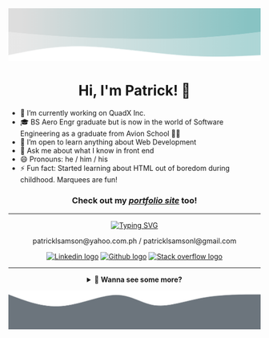 <!-- ### Hi there 👋

**patricklsamson/patricklsamson** is a ✨ _special_ ✨ repository because its `README.md` (this file) appears on your GitHub profile.

Here are some ideas to get you started:

- 🔭 I’m currently working on ...
- 🌱 I’m currently learning ...
- 👯 I’m looking to collaborate on ...
- 🤔 I’m looking for help with ...
- 💬 Ask me about ...
- 📫 How to reach me: ...
- 😄 Pronouns: ...
- ⚡ Fun fact: ... -->

<img src="https://raw.githubusercontent.com/patricklsamson/patricklsamson/main/assets/inverted-wave.png" alt="Gray inverted wave" />

<h1 align="center">Hi, I'm Patrick! 👋</h1>

- 🔭 I’m currently working on QuadX Inc.
- 🎓 BS Aero Engr graduate but is now in the world of Software Engineering as a graduate from Avion School 👨‍💻
- 🌱 I’m open to learn anything about Web Development
- 💬 Ask me about what I know in front end
- 😄 Pronouns: he / him / his
- ⚡ Fun fact: Started learning about HTML out of boredom during childhood. Marquees are fun!

<h3 align="center">Check out my <em><a href="https://patricklsamson.github.io/">portfolio site</a></em> too!</h3>

---

<div align="center">
  <a href="https://git.io/typing-svg"><img src="https://readme-typing-svg.herokuapp.com?font=Poppins&center=true&vCenter=true&color=448888&size=20&lines=📫+How+to+reach+me:" alt="Typing SVG" /></a>
  <p>patricklsamson@yahoo.com.ph / patricklsamsonl@gmail.com</p>

  <p>
    <a href="https://www.linkedin.com/in/patricklsamson/"><img src="https://img.shields.io/badge/*-0077B5?style=for-the-badge&logo=linkedin&logoColor=white" alt="Linkedin logo" /></a>
    <a href="https://github.com/slncdworks"><img src="https://img.shields.io/badge/*-100000?style=for-the-badge&logo=github&logoColor=white" alt="Github logo" /></a>
    <a href="https://stackoverflow.com/users/15469676/patrick-samson"><img src="https://img.shields.io/badge/*-FE7A16?style=for-the-badge&logo=stack-overflow&logoColor=white" alt="Stack overflow logo" /></a>
  </p>
</div>

---

<details id="nav">
  <summary align="center">👀 <strong>Wanna see some more?</strong></summary>

---

<p align="center">🔎&nbsp;&nbsp;|&nbsp;&nbsp;[ <a href="#stats"><strong>STATS</strong></a> ]&nbsp;&nbsp;|&nbsp;&nbsp;[ <a href="#technical-skills"><strong>TECHNICAL SKILLS</strong></a> ]&nbsp;&nbsp;|&nbsp;&nbsp;[ <a href="#other-projects"><strong>OTHER PROJECTS</strong></a> ]&nbsp;&nbsp;|&nbsp;&nbsp;[ <a href="#latest-projects"><strong>LATEST PROJECTS</strong></a> ]&nbsp;&nbsp;|&nbsp;&nbsp;🔍</p>

---

<img id="stats" src="https://raw.githubusercontent.com/patricklsamson/patricklsamson/main/assets/inverted-wave-2.png" alt="Gray inverted wave" />

<h2 align="center">📈 Stats</h2>

<p align="center">
  <img src="https://github-readme-stats.vercel.app/api?username=patricklsamson&show_icons=true&line_height=27&count_private=true&theme=dark&card_width=300&include_all_commits=true" alt="Github stats of Patrick Samson" />
</p>

<p align="center">
  <img src="https://github-readme-stats.vercel.app/api/top-langs/?username=patricklsamson&theme=dark&langs_count=10&layout=compact" alt="Most used languages of Patrick Samson" />
</p>

<p id="technical-skills" align="center"><strong><< { ^^^ | <a href="#nav">BACK TO NAV</a> | ^^^ } >></strong></p>

---

<h2 align="center">⚙ Technical Skills</h2>

|                                                                                                                                                                                                                                                                                                                                                                                                                                                                                                                                      ✒ Languages                                                                                                                                                                                                                                                                                                                                                                                                                                                                                                                                       |                                                                                                                                                                                                                                                                                                                                                                                                                                                                                                                                                                                                                                                                                                                                                                                                                                🖼 Frameworks                                                                                                                                                                                                                                                                                                                                                                                                                                                                                                                                                                                                                                                                                                                                                                                                                                |
| :------------------------------------------------------------------------------------------------------------------------------------------------------------------------------------------------------------------------------------------------------------------------------------------------------------------------------------------------------------------------------------------------------------------------------------------------------------------------------------------------------------------------------------------------------------------------------------------------------------------------------------------------------------------------------------------------------------------------------------------------------------------------------------------------------------------------------------------------------------------------------------------------------------------------------------------------------------------------------------------------------------------------------------------------------------------------------------: | :------------------------------------------------------------------------------------------------------------------------------------------------------------------------------------------------------------------------------------------------------------------------------------------------------------------------------------------------------------------------------------------------------------------------------------------------------------------------------------------------------------------------------------------------------------------------------------------------------------------------------------------------------------------------------------------------------------------------------------------------------------------------------------------------------------------------------------------------------------------------------------------------------------------------------------------------------------------------------------------------------------------------------------------------------------------------------------------------------------------------------------------------------------------------------------------------------------------------------------------------------------------------------------------------------------------------------------------------------------------------------------------------------------------------------------------------------------------------------------------------------------------------------------------------------------------------------------------------------------------------------------------------------------------------: |
| ![HTML5 logo with text](https://img.shields.io/badge/HTML5-E34F26?style=for-the-badge&logo=html5&logoColor=white) ![CSS3 logo with text](https://img.shields.io/badge/CSS3-1572B6?style=for-the-badge&logo=css3&logoColor=white) ![SASS logo with text](https://img.shields.io/badge/Sass-CC6699?style=for-the-badge&logo=sass&logoColor=white) ![Javascript logo with text](https://img.shields.io/badge/JavaScript-F7DF1E?style=for-the-badge&logo=javascript&logoColor=black) ![PHP logo with text](https://img.shields.io/badge/PHP-777BB4?style=for-the-badge&logo=php&logoColor=white) ![Markdown logo with text](https://img.shields.io/badge/Markdown-000000?style=for-the-badge&logo=markdown&logoColor=white) ![Json logo with text](https://img.shields.io/badge/json-5E5C5C?style=for-the-badge&logo=json&logoColor=white) ![Ruby logo with text](https://img.shields.io/badge/Ruby-CC342D?style=for-the-badge&logo=ruby&logoColor=white) ![Typescript logo with text](https://img.shields.io/badge/TypeScript-007ACC?style=for-the-badge&logo=typescript&logoColor=white) | ![Bootstrap logo with text](https://img.shields.io/badge/Bootstrap-563D7C?style=for-the-badge&logo=bootstrap&logoColor=white) ![Jquery logo with text](https://img.shields.io/badge/jQuery-0769AD?style=for-the-badge&logo=jquery&logoColor=white) ![XAMPP logo with text](https://img.shields.io/badge/Xampp-F37623?style=for-the-badge&logo=xampp&logoColor=white) ![Git logo with text](https://img.shields.io/badge/Git-F05032?style=for-the-badge&logo=git&logoColor=white) ![Ruby on rails logo with text](https://img.shields.io/badge/Ruby_on_Rails-CC0000?style=for-the-badge&logo=ruby-on-rails&logoColor=white) ![Laravel and lumen logo with text](https://img.shields.io/badge/Laravel%20&%20Lumen-FF2D20?style=for-the-badge&logo=laravel&logoColor=white) ![Postman logo with text](https://img.shields.io/badge/Postman-FF6C37?style=for-the-badge&logo=Postman&logoColor=white) ![Node js logo with text](https://img.shields.io/badge/Node.js-339933?style=for-the-badge&logo=nodedotjs&logoColor=white) ![React logo with text](https://img.shields.io/badge/React-20232A?style=for-the-badge&logo=react&logoColor=61DAFB) ![React router logo with text](https://img.shields.io/badge/React_Router-CA4245?style=for-the-badge&logo=react-router&logoColor=white) ![Redux logo with text](https://img.shields.io/badge/Redux-593D88?style=for-the-badge&logo=redux&logoColor=white) ![Redux saga logo with text](https://img.shields.io/badge/Redux%20saga-86D46B?style=for-the-badge&logo=redux%20saga&logoColor=999999) ![Material UI logo with text](https://img.shields.io/badge/Material%20UI-007FFF?style=for-the-badge&logo=mui&logoColor=white) |

---

|                                                                                                                                                                  📦 Package Manager                                                                                                                                                                   |                                                                                                                      📚 Database                                                                                                                      |                                                                                                                       ☁ Cloud                                                                                                                        |
| :---------------------------------------------------------------------------------------------------------------------------------------------------------------------------------------------------------------------------------------------------------------------------------------------------------------------------------------------------: | :---------------------------------------------------------------------------------------------------------------------------------------------------------------------------------------------------------------------------------------------------: | :--------------------------------------------------------------------------------------------------------------------------------------------------------------------------------------------------------------------------------------------------: |
| ![NPM logo with text](https://img.shields.io/badge/npm-CB3837?style=for-the-badge&logo=npm&logoColor=white) ![Yarn logo with text](https://img.shields.io/badge/Yarn-2C8EBB?style=for-the-badge&logo=yarn&logoColor=white) ![Rubygems logo with text](https://img.shields.io/badge/RubyGems-E9573F?style=for-the-badge&logo=rubygems&logoColor=white) | ![Postgresql logo with text](https://img.shields.io/badge/PostgreSQL-316192?style=for-the-badge&logo=postgresql&logoColor=white) ![SQLite logo with text](https://img.shields.io/badge/SQLite-07405E?style=for-the-badge&logo=sqlite&logoColor=white) | ![Heroku logo with text](https://img.shields.io/badge/Heroku-430098?style=for-the-badge&logo=heroku&logoColor=white) ![Amazon AWS logo with text](https://img.shields.io/badge/Amazon_AWS-FF9900?style=for-the-badge&logo=amazonaws&logoColor=white) |

---

|                                                                                                                                                                                                                                                                                                                                                                                                                                                                                                                  🛠 Tools                                                                                                                                                                                                                                                                                                                                                                                                                                                                                                                  |                                                                                                                                  🎨 Design Tools                                                                                                                                   |
| :---------------------------------------------------------------------------------------------------------------------------------------------------------------------------------------------------------------------------------------------------------------------------------------------------------------------------------------------------------------------------------------------------------------------------------------------------------------------------------------------------------------------------------------------------------------------------------------------------------------------------------------------------------------------------------------------------------------------------------------------------------------------------------------------------------------------------------------------------------------------------------------------------------------------------------------------------------------------------------------------------------------------------------------: | :--------------------------------------------------------------------------------------------------------------------------------------------------------------------------------------------------------------------------------------------------------------------------------: |
| ![Command prompt with windows terminal logo and text](https://img.shields.io/badge/Command_Prompt-black?style=for-the-badge&logo=windowsterminal&logoColor=white) ![Sublime text logo with text](https://img.shields.io/badge/sublime_text-%23575757.svg?&style=for-the-badge&logo=sublime-text&logoColor=important) ![Wordpress logo with text](https://img.shields.io/badge/Wordpress-21759B?style=for-the-badge&logo=wordpress&logoColor=white) ![Visual studio code logo with text](https://img.shields.io/badge/Visual_Studio_Code-0078D4?style=for-the-badge&logo=visual%20studio%20code&logoColor=white) ![Ubuntu and WSL logo with text](https://img.shields.io/badge/Ubuntu_%28WSL%29-E95420?style=for-the-badge&logo=ubuntu&logoColor=white) ![Powershell logo with text](https://img.shields.io/badge/PowerShell-5391FE?style=for-the-badge&logo=PowerShell&logoColor=white) ![Windows terminal logo with text](https://img.shields.io/badge/Windows_Terminal-4D4D4D?style=for-the-badge&logo=windowsterminal&logoColor=white) | ![Adobe photoshop logo with text](https://img.shields.io/badge/Adobe%20Photoshop-31A8FF?style=for-the-badge&logo=Adobe%20Photoshop&logoColor=black) ![Adobe xd logo with text](https://img.shields.io/badge/Adobe%20XD-FF61F6?style=for-the-badge&logo=Adobe%20XD&logoColor=white) |

<p id="other-projects" align="center"><strong><< { ^^^ | <a href="#nav">BACK TO NAV</a> | ^^^ } >></strong></p>

---

<h2 align="center">🚧 Other Projects</h2>

| [![patricklsamson.github.io repository with description](https://github-readme-stats.vercel.app/api/pin?username=patricklsamson&repo=patricklsamson.github.io&title_color=fff&icon_color=f9f9f9&text_color=9f9f9f&bg_color=151515)](https://github.com/patricklsamson/patricklsamson.github.io) <br /> Repository of my portfolio, wanna check out how I made it? 😎 | [![slncdworks.github.io repository with description](https://github-readme-stats.vercel.app/api/pin?username=slncdworks&repo=slncdworks.github.io&title_color=fff&icon_color=f9f9f9&text_color=9f9f9f&bg_color=151515)](https://github.com/slncdworks/slncdworks.github.io) <br /> [GitHub Page](https://slncdworks.github.io/) |
| :------------------------------------------------------------------------------------------------------------------------------------------------------------------------------------------------------------------------------------------------------------------------------------------------------------------------------------------------------------------: | :-----------------------------------------------------------------------------------------------------------------------------------------------------------------------------------------------------------------------------------------------------------------------------------------------------------------------------: |

<p align="center"><strong><< { ^^^ | <a href="#nav">BACK TO NAV</a> | ^^^ } >></strong></p>

</details>

![Gray bottom wave](https://raw.githubusercontent.com/patricklsamson/patricklsamson/main/assets/bottom-wave.png)

<div id="latest-projects"></div>
